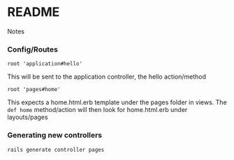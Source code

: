 # README

Notes

### Config/Routes

`root 'application#hello'`

This will be sent to the application controller, the hello action/method

`root 'pages#home'`

This expects a home.html.erb template under the pages folder in views. The `def home` method/action will then look for home.html.erb under layouts/pages

### Generating new controllers

`rails generate controller pages`
